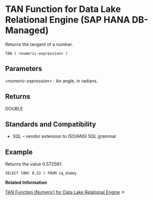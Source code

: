 <!-- loioe2c70619ddcb41a58cd65f42dc1bab7f -->

# TAN Function for Data Lake Relational Engine \(SAP HANA DB-Managed\)

Returns the tangent of a number.



```
TAN ( <numeric-expression> )
```



<a name="loioe2c70619ddcb41a58cd65f42dc1bab7f__section_o3l_1kv_vrb"/>

## Parameters

 *<numeric-expression\>*
 :   An angle, in radians.

 

<a name="loioe2c70619ddcb41a58cd65f42dc1bab7f__section_z4w_1kv_vrb"/>

## Returns

DOUBLE



<a name="loioe2c70619ddcb41a58cd65f42dc1bab7f__section_ayf_bkv_vrb"/>

## Standards and Compatibility

-   SQL – vendor extension to ISO/ANSI SQL grammar



<a name="loioe2c70619ddcb41a58cd65f42dc1bab7f__section_stb_ckv_vrb"/>

## Example

Returns the value 0.572561:

```
SELECT TAN( 0.52 ) FROM iq_dummy
```

**Related Information**  


[TAN Function [Numeric] for Data Lake Relational Engine](https://help.sap.com/viewer/19b3964099384f178ad08f2d348232a9/2023_1_QRC/en-US/a58a2ec084f2101584a8c423a3ca9750.html "Returns the tangent of a number.") :arrow_upper_right:

